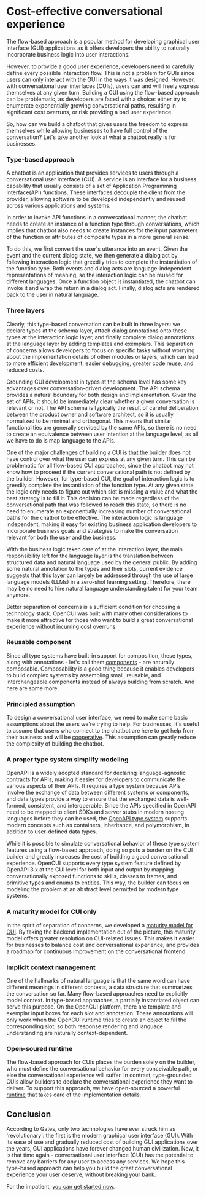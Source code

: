 # Cost-effective conversational experience
The flow-based approach is a popular method for developing graphical user interface (GUI) applications as it offers developers the ability to naturally incorporate business logic into user interactions. 

However, to provide a good user experience, developers need to carefully define every possible interaction flow. This is not a problem for GUIs since users can only interact with the GUI in the ways it was designed. However, with conversational user interfaces (CUIs), users can and will freely express themselves at any given turn. Building a CUI using the flow-based approach can be problematic, as developers are faced with a choice: either try to enumerate exponentially growing conversational paths, resulting in significant cost overruns, or risk providing a bad user experience.

So, how can we build a chatbot that gives users the freedom to express themselves while allowing businesses to have full control of the conversation? Let's take another look at what a chatbot really is for businesses.

### Type-based approach
A chatbot is an application that provides services to users through a conversational user interface (CUI). A service is an interface for a business capability that usually consists of a set of Application Programming Interface(API) functions. These interfaces decouple the client from the provider, allowing software to be developed independently and reused across various applications and systems.

In order to invoke API functions in a conversational manner, the chatbot needs to create an instance of a function type through conversations, which implies that chatbot also needs to create instances for the input parameters of the function or attributes of composite types in a more general sense.

To do this, we first convert the user's utterance into an event. Given the event and the current dialog state, we then generate a dialog act by following interaction logic that greedily tries to complete the instantiation of the function type. Both events and dialog acts are language-independent representations of meaning, so the interaction logic can be reused for different languages. Once a function object is instantiated, the chatbot can invoke it and wrap the return in a dialog act. Finally, dialog acts are rendered back to the user in natural language.

### Three layers
Clearly, this type-based conversation can be built in three layers: we declare types at the schema layer, attach dialog annotations onto these types at the interaction logic layer, and finally complete dialog annotations at the language layer by adding templates and exemplars. This separation of concerns allows developers to focus on specific tasks without worrying about the implementation details of other modules or layers, which can lead to more efficient development, easier debugging, greater code reuse, and reduced costs.

Grounding CUI development in types at the schema level has some key advantages over conversation-driven development. The API schema provides a natural boundary for both design and implementation. Given the set of APIs, it should be immediately clear whether a given conversation is relevant or not. The API schema is typically the result of careful deliberation between the product owner and software architect, so it is usually normalized to be minimal and orthogonal. This means that similar functionalities are generally serviced by the same APIs, so there is no need to create an equivalence between user intention at the language level, as all we have to do is map language to the APIs.

One of the major challenges of building a CUI is that the builder does not have control over what the user can express at any given turn. This can be problematic for all flow-based CUI approaches, since the chatbot may not know how to proceed if the current conversational path is not defined by the builder. However, for type-based CUI, the goal of interaction logic is to greedily complete the instantiation of the function type. At any given state, the logic only needs to figure out which slot is missing a value and what the best strategy is to fill it. This decision can be made regardless of the conversational path that was followed to reach this state, so there is no need to enumerate an exponentially increasing number of conversational paths for the chatbot to be effective. The interaction logic is language independent, making it easy for existing business application developers to incorporate business goals and strategies to make the conversation relevant for both the user and the business.

With the business logic taken care of at the interaction layer, the main responsibility left for the language layer is the translation between structured data and natural language used by the general public. By adding some natural annotation to the types and their slots, current evidence suggests that this layer can largely be addressed through the use of large language models (LLMs) in a zero-shot learning setting. Therefore, there may be no need to hire natural language understanding talent for your team anymore.

Better separation of concerns is a sufficient condition for choosing a technology stack. OpenCUI was built with many other considerations to make it more attractive for those who want to build a great conversational experience without incurring cost overruns.

### Reusable component
Since all type systems have built-in support for composition, these types, along with annotations - let's call them [components](./components.md) - are naturally composable. Composability is a good thing because it enables developers to build complex systems by assembling small, reusable, and interchangeable components instead of always building from scratch. And here are some more.

### Principled assumption
To design a conversational user interface, we need to make some basic assumptions about the users we're trying to help. For businesses, it's useful to assume that users who connect to the chatbot are here to get help from their business and will be [cooperative](./cooperative.md). This assumption can greatly reduce the complexity of building the chatbot.

### A proper type system simplify modeling
OpenAPI is a widely adopted standard for declaring language-agnostic contracts for APIs, making it easier for developers to communicate the various aspects of their APIs. It requires a type system because APIs involve the exchange of data between different systems or components, and data types provide a way to ensure that the exchanged data is well-formed, consistent, and interoperable. Since the APIs specified in OpenAPI need to be mapped to client SDKs and server stubs in modern hosting languages before they can be used, the [OpenAPI type system](https://swagger.io/docs/specification/data-models/) supports modern concepts such as containers, inheritance, and polymorphism, in addition to user-defined data types.

While it is possible to simulate conversational behavior of these type system features using a flow-based approach, doing so puts a burden on the CUI builder and greatly increases the cost of building a good conversational experience. OpenCUI supports every type system feature defined by OpenAPI 3.x at the CUI level for both input and output by mapping conversationally exposed functions to skills, classes to frames, and primitive types and enums to entities. This way, the builder can focus on modeling the problem at an abstract level permitted by modern type systems.

### A maturity model for CUI only
In the spirit of separation of concerns, we developed a [maturity model for CUI](./5levels-cui.md). By taking the backend implementation out of the picture, this maturity model offers greater resolution on CUI-related issues. This makes it easier for businesses to balance cost and conversational experience, and provides a roadmap for continuous improvement on the conversational frontend.

### Implicit context management
One of the hallmarks of natural language is that the same word can have different meanings in different contexts, a data structure that summarizes the conversation so far. Many flow-based approaches need to explicitly model context. In type-based approaches, a partially instantiated object can serve this purpose. On the OpenCUI platform, there are template and exemplar input boxes for each slot and annotation. These annotations will only work when the OpenCUI runtime tries to create an object to fill the corresponding slot, so both response rendering and language understanding are naturally context-dependent.

### Open-soured runtime
The flow-based approach for CUIs places the burden solely on the builder, who must define the conversational behavior for every conceivable path, or else the conversational experience will suffer. In contrast, type-grounded CUIs allow builders to declare the conversational experience they want to deliver. To support this approach, we have open-sourced a powerful [runtime](./architecture.md) that takes care of the implementation details.

## Conclusion
According to Gates, only two technologies have ever struck him as 'revolutionary': the first is the modern graphical user interface (GUI). With its ease of use and gradually reduced cost of building GUI applications over the years, GUI applications have forever changed human civilization. Now, it is that time again - conversational user interface (CUI) has the potential to remove any barriers for any user to access any services. We hope this type-based approach can help you build the great conversational experience your user deserve, without breaking your bank.


For the impatient, [you can get started now](https://build.opencui.io).
